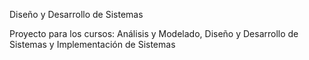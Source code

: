 Diseño y Desarrollo de Sistemas

Proyecto para los cursos: Análisis y Modelado, Diseño y Desarrollo de Sistemas y Implementación de Sistemas
